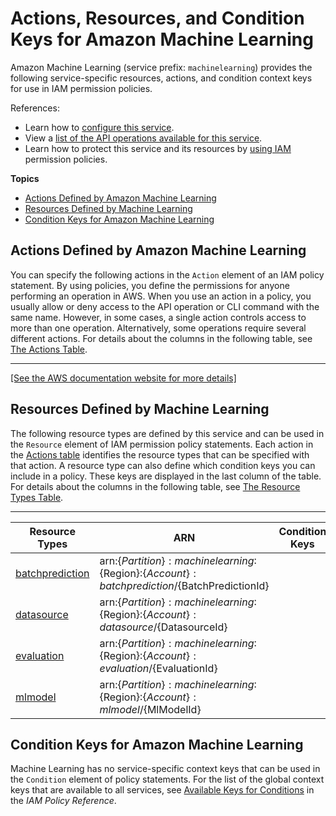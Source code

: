 # Actions, Resources, and Condition Keys for Amazon Machine Learning<a name="list_amazonmachinelearning"></a>

Amazon Machine Learning \(service prefix: `machinelearning`\) provides the following service\-specific resources, actions, and condition context keys for use in IAM permission policies\.

References:
+ Learn how to [configure this service](http://docs.aws.amazon.com/machine-learning/latest/dg/)\.
+ View a [list of the API operations available for this service](http://docs.aws.amazon.com/machine-learning/latest/APIReference/)\.
+ Learn how to protect this service and its resources by [using IAM](http://docs.aws.amazon.com/machine-learning/latest/dg/controlling-access-to-amazon-ml-resources-by-using-iam.html) permission policies\.

**Topics**
+ [Actions Defined by Amazon Machine Learning](#amazonmachinelearning-actions-as-permissions)
+ [Resources Defined by Machine Learning](#amazonmachinelearning-resources-for-iam-policies)
+ [Condition Keys for Amazon Machine Learning](#amazonmachinelearning-policy-keys)

## Actions Defined by Amazon Machine Learning<a name="amazonmachinelearning-actions-as-permissions"></a>

You can specify the following actions in the `Action` element of an IAM policy statement\. By using policies, you define the permissions for anyone performing an operation in AWS\. When you use an action in a policy, you usually allow or deny access to the API operation or CLI command with the same name\. However, in some cases, a single action controls access to more than one operation\. Alternatively, some operations require several different actions\. For details about the columns in the following table, see [The Actions Table](reference_policies_actions-resources-contextkeys.md#actions_table)\.


****  
[\[See the AWS documentation website for more details\]](http://docs.aws.amazon.com/IAM/latest/UserGuide/list_amazonmachinelearning.html)

## Resources Defined by Machine Learning<a name="amazonmachinelearning-resources-for-iam-policies"></a>

The following resource types are defined by this service and can be used in the `Resource` element of IAM permission policy statements\. Each action in the [Actions table](#amazonmachinelearning-actions-as-permissions) identifies the resource types that can be specified with that action\. A resource type can also define which condition keys you can include in a policy\. These keys are displayed in the last column of the table\. For details about the columns in the following table, see [The Resource Types Table](reference_policies_actions-resources-contextkeys.md#resources_table)\.


****  

| Resource Types | ARN | Condition Keys | 
| --- | --- | --- | 
| [batchprediction](http://docs.aws.amazon.com/machine-learning/latest/dg/amazon-machine-learning-key-concepts.html#batch-predictions) | arn:$\{Partition\}:machinelearning:$\{Region\}:$\{Account\}:batchprediction/$\{BatchPredictionId\} |  | 
| [datasource](http://docs.aws.amazon.com/machine-learning/latest/dg/amazon-machine-learning-key-concepts.html#datasources) | arn:$\{Partition\}:machinelearning:$\{Region\}:$\{Account\}:datasource/$\{DatasourceId\} |  | 
| [evaluation](http://docs.aws.amazon.com/machine-learning/latest/dg/amazon-machine-learning-key-concepts.html#evaluations) | arn:$\{Partition\}:machinelearning:$\{Region\}:$\{Account\}:evaluation/$\{EvaluationId\} |  | 
| [mlmodel](http://docs.aws.amazon.com/machine-learning/latest/dg/amazon-machine-learning-key-concepts.html#ml-models) | arn:$\{Partition\}:machinelearning:$\{Region\}:$\{Account\}:mlmodel/$\{MlModelId\} |  | 

## Condition Keys for Amazon Machine Learning<a name="amazonmachinelearning-policy-keys"></a>

Machine Learning has no service\-specific context keys that can be used in the `Condition` element of policy statements\. For the list of the global context keys that are available to all services, see [Available Keys for Conditions](http://docs.aws.amazon.com/IAM/latest/UserGuide/reference_policies_condition-keys.html#AvailableKeys) in the *IAM Policy Reference*\.